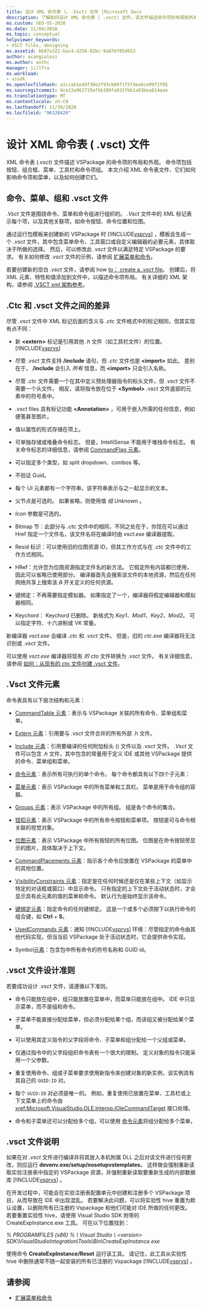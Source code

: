 ```yaml
---
title: 设计 XML 命令表 (。.Vsct) 文件 |Microsoft Docs
description: 了解如何设计 XML 命令表 ( .vsct) 文件，该文件描述命令项的布局和外观，包括按钮、组合框、菜单和工具栏。
ms.custom: SEO-VS-2020
ms.date: 11/04/2016
ms.topic: conceptual
helpviewer_keywords:
- VSCT files, designing
ms.assetid: bb87a322-bac4-4258-92bc-9a876f05d653
author: acangialosi
ms.author: anthc
manager: jillfra
ms.workload:
- vssdk
ms.openlocfilehash: a1ccab1eddf38e2f93cb00f1f5fdea6ce09f2f05
ms.sourcegitcommit: 9ce13a961719afbb389fa033fbb1a93bea814aae
ms.translationtype: MT
ms.contentlocale: zh-CN
ms.lasthandoff: 11/30/2020
ms.locfileid: "96328426"
---
```

# <a name="design-xml-command-table-vsct-files"></a>设计 XML 命令表 ( .vsct) 文件
XML 命令表 (*.vsct*) 文件描述 VSPackage 的命令项的布局和外观。 命令项包括按钮、组合框、菜单、工具栏和命令项组。 本文介绍 XML 命令表文件、它们如何影响命令项和菜单，以及如何创建它们。

## <a name="commands-menus-groups-and-the-vsct-file"></a>命令、菜单、组和 .vsct 文件
 *.Vsct* 文件是围绕命令、菜单和命令组进行组织的。 *.Vsct* 文件中的 XML 标记表示每个项，以及其他关联项，如命令按钮、命令位置和位图。

 通过运行包模板来创建新的 VSPackage 时 [!INCLUDE[vsprvs](../../code-quality/includes/vsprvs_md.md)] ，模板会生成一个 *.vsct* 文件，其中包含菜单命令、工具窗口或自定义编辑器的必要元素，具体取决于所做的选择。 然后，可以修改此 *.vsct* 文件以满足特定 VSPackage 的要求。 有关如何修改 *.vsct* 文件的示例，请参阅 [扩展菜单和命令](../../extensibility/extending-menus-and-commands.md)。

 若要创建新的空白 *.vsct* 文件，请参阅 how [to： create a *.vsct* file](../../extensibility/internals/how-to-create-a-dot-vsct-file.md)。 创建后，将 XML 元素、特性和值添加到文件中，以描述命令项布局。 有关详细的 XML 架构，请参阅 [.VSCT xml 架构参考](../../extensibility/vsct-xml-schema-reference.md)。

## <a name="differences-between-ctc-and-vsct-files"></a>.Ctc 和 .vsct 文件之间的差异
 尽管 *.vsct* 文件中 XML 标记后面的含义与 *.ctc* 文件格式中的标记相同，但其实现有点不同：

- 新 **\<extern>** 标记是引用其他 *.h* 文件（如工具栏文件）的位置。 [!INCLUDE[vsprvs](../../code-quality/includes/vsprvs_md.md)]

- 尽管 *.vsct* 文件支持 **/include** 语句，但 *.ctc* 文件也是 **\<import>** 如此。 差别在于， **/include** 会引入 *所有* 信息，而 **\<import>** 只会引入名称。

- 尽管 *.ctc* 文件需要一个在其中定义预处理器指令的标头文件，但 *.vsct* 文件不需要一个头文件。 相反，请将指令放在位于 **\<Symbol>** *.vsct* 文件底部的元素中的符号表中。

- *.vsct* files 具有标记功能 **\<Annotation>** ，可用于嵌入所需的任何信息，例如便笺甚至图片。

- 值以属性的形式存储在项上。

- 可单独存储或堆叠命令标志。  但是，IntelliSense 不能用于堆栈命令标志。 有关命令标志的详细信息，请参阅 [CommandFlag 元素](../../extensibility/command-flag-element.md)。

- 可以指定多个类型，如 split dropdown、combos 等。

- 不验证 Guid。

- 每个 UI 元素都有一个字符串，该字符串表示与之一起显示的文本。

- 父节点是可选的。 如果省略，则使用值 *组 Unknown* 。

- *Icon* 参数是可选的。

- Bitmap 节：此部分与 *.ctc* 文件中的相同，不同之处在于，你现在可以通过 Href 指定一个文件名，该文件名将在编译时由 *vsct.exe* 编译器提取。

- Resid 标识：可以使用旧的位图资源 ID，但其工作方式与在 *.ctc* 文件中的工作方式相同。

- HRef：允许您为位图资源指定文件名的新方法。 它假定所有内容都已使用，因此可以省略已使用部分。 编译器首先会搜索该文件的本地资源，然后在任何网络共享上搜索该 **/i** 开关定义的任何资源。

- 键绑定：不再需要指定模拟器。 如果指定了一个，编译器将假定编辑器和模拟器相同。

- Keychord： Keychord 已删除。 新格式为 *Key1、Mod1、Key2、Mod2*。  可以指定字符、十六进制或 VK 常量。

新编译器 *vsct.exe* 会编译 *.ctc* 和 *.vsct* 文件。 但是，旧的 *ctc.exe* 编译器将无法识别或 *.vsct* 文件。

可以使用 *vsct.exe* 编译器将现有 *的 cto* 文件转换为 *.vsct* 文件。 有关详细信息，请参阅 [如何：从现有的 cto 文件创建 .vsct 文件](../../extensibility/internals/how-to-create-a-dot-vsct-file.md#how-to-create-a-dot-vsct-file-from-an-existing-dot-cto-file)。

## <a name="the-vsct-file-elements"></a>.Vsct 文件元素
 命令表具有以下层次结构和元素：

- [CommandTable 元素](../../extensibility/commandtable-element.md)：表示与 VSPackage 关联的所有命令、菜单组和菜单。

- [Extern 元素](../../extensibility/extern-element.md)：引用要与 *.vsct* 文件合并的所有外部 .h 文件。

- [Include 元素](../../extensibility/include-element.md)：引用要编译的任何附加标头 () 文件以及 *.vsct* 文件。 *.Vsct* 文件可以包含 *.h* 文件，其中包含的常量用于定义 IDE 或其他 VSPackage 提供的命令、菜单组和菜单。

- [命令元素](../../extensibility/commands-element.md)：表示所有可执行的单个命令。 每个命令都具有以下四个子元素：

- [菜单元素](../../extensibility/menus-element.md)：表示 VSPackage 中的所有菜单和工具栏。 菜单是用于命令组的容器。

- [Groups 元素](../../extensibility/groups-element.md)：表示 VSPackage 中的所有组。 组是各个命令的集合。

- [钮扣元素](../../extensibility/buttons-element.md)：表示 VSPackage 中的所有命令按钮和菜单项。 按钮是可与命令相关联的视觉对象。

- [位图元素](../../extensibility/bitmaps-element.md)：表示 VSPackage 中所有按钮的所有位图。 位图是在命令按钮旁显示的图片，具体取决于上下文。

- [CommandPlacements 元素](../../extensibility/commandplacements-element.md)：指示各个命令应放置在 VSPackage 的菜单中的其他位置。

- [VisibilityConstraints 元素](../../extensibility/visibilityconstraints-element.md)：指定是在任何时候还是仅在某些上下文（如显示特定的对话框或窗口）中显示命令。 只有指定的上下文处于活动状态时，才会显示具有此元素的值的菜单和命令。 默认行为是始终显示该命令。

- [键绑定元素](../../extensibility/keybindings-element.md)：指定命令的任何键绑定。 这是一个或多个必须按下以执行命令的组合键，如 **Ctrl** + **S**。

- [UsedCommands 元素](../../extensibility/usedcommands-element.md)：通知 [!INCLUDE[vsprvs](../../code-quality/includes/vsprvs_md.md)] 环境：尽管指定的命令由其他代码实现，但当当前 VSPackage 处于活动状态时，它会提供命令实现。

- Symbol[元素](../../extensibility/symbols-element.md)：包含包中所有命令的符号名称和 GUID id。

## <a name="vsct-file-design-guidelines"></a>.vsct 文件设计准则
 若要成功设计 *.vsct* 文件，请遵循以下准则。

- 命令只能放在组中，组只能放置在菜单中，而菜单只能放在组中。 IDE 中只显示菜单，而不是组和命令。

- 子菜单不能直接分配给菜单，但必须分配给某个组，而该组又被分配给某个菜单。

- 可以使用其定义指令的父字段将命令、子菜单和组分配给一个父组或菜单。

- 仅通过指令中的父字段组织命令表有一个很大的限制。 定义对象的指令只能采用一个父参数。

- 重复使用命令、组或子菜单要求使用新指令来创建对象的新实例，该实例具有其自己的 `GUID:ID` 对。

- 每个 `GUID:ID` 对必须是唯一的。 例如，重复使用已放置在菜单、工具栏或上下文菜单上的命令由 <xref:Microsoft.VisualStudio.OLE.Interop.IOleCommandTarget> 接口处理。

- 命令和子菜单还可以分配给多个组，可以使用 [命令元素](../../extensibility/commands-element.md)将组分配给多个菜单。

## <a name="vsct-file-notes"></a>.vsct 文件说明
 如果在对 *.vsct* 文件进行编译并将其放入本机附属 DLL 之后对该文件进行任何更改，则应运行 **devenv.exe/setup/nosetupvstemplates**。 这样做会强制重新读取实验注册表中指定的 VSPackage 资源，并强制重新读取要重新生成的内部数据库 [!INCLUDE[vsprvs](../../code-quality/includes/vsprvs_md.md)] 。

 在开发过程中，可能会在实验注册表配置单元中创建和注册多个 VSPackage 项目，从而导致在 IDE 中出现混乱。 若要解决此问题，可以将实验性 hive 重置为默认设置，以删除所有已注册的 Vspackage 和他们可能对 IDE 所做的任何更改。 若要重置实验性 hive，请使用 Visual Studio SDK 附带的 CreateExpInstance.exe 工具。 可在以下位置找到：

 *% PROGRAMFILES (x86) % \ Visual Studio \\ \<version> SDK\VisualStudioIntegration\Tools\Bin\CreateExpInstance.exe*

 使用命令 **CreateExpInstance/Reset** 运行该工具。 请记住，此工具从实验性 hive 中删除通常不随一起安装的所有已注册的 Vspackage [!INCLUDE[vsprvs](../../code-quality/includes/vsprvs_md.md)] 。

## <a name="see-also"></a>请参阅
- [扩展菜单和命令](../../extensibility/extending-menus-and-commands.md)
